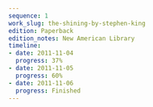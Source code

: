 ```yaml
---
sequence: 1
work_slug: the-shining-by-stephen-king
edition: Paperback
edition_notes: New American Library
timeline:
- date: 2011-11-04
  progress: 37%
- date: 2011-11-05
  progress: 60%
- date: 2011-11-06
  progress: Finished
---
```


